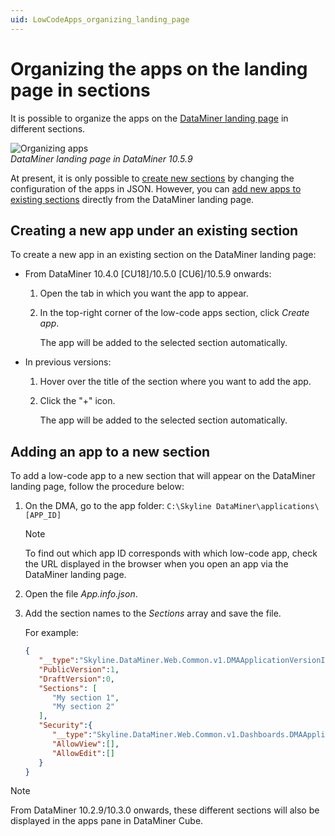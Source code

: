 ```yaml
---
uid: LowCodeApps_organizing_landing_page
---
```


# Organizing the apps on the landing page in sections

It is possible to organize the apps on the [DataMiner landing page](xref:Accessing_the_web_apps#dataminer-landing-page) in different sections.

![Organizing apps](~/dataminer/images/Organizing_Apps.gif)<br>*DataMiner landing page in DataMiner 10.5.9*

At present, it is only possible to [create new sections](#creating-a-new-app-under-an-existing-section) by changing the configuration of the apps in JSON. However, you can [add new apps to existing sections](#creating-a-new-app-under-an-existing-section) directly from the DataMiner landing page.

## Creating a new app under an existing section

To create a new app in an existing section on the DataMiner landing page:

- From DataMiner 10.4.0 [CU18]/10.5.0 [CU6]/10.5.9 onwards<!--RN 43226-->:

  1. Open the tab in which you want the app to appear.

  1. In the top-right corner of the low-code apps section, click *Create app*.

     The app will be added to the selected section automatically.

- In previous versions:

  1. Hover over the title of the section where you want to add the app.

  1. Click the "+" icon.

     The app will be added to the selected section automatically.

## Adding an app to a new section

To add a low-code app to a new section that will appear on the DataMiner landing page, follow the procedure below:

1. On the DMA, go to the app folder: `C:\Skyline DataMiner\applications\[APP_ID]`

   > [!NOTE]
   > To find out which app ID corresponds with which low-code app, check the URL displayed in the browser when you open an app via the DataMiner landing page.

1. Open the file *App.info.json*.

1. Add the section names to the *Sections* array and save the file.

   For example:

   ```json
   {
      "__type":"Skyline.DataMiner.Web.Common.v1.DMAApplicationVersionInfo",
      "PublicVersion":1,
      "DraftVersion":0,
      "Sections": [
         "My section 1",
         "My section 2"
      ],
      "Security":{
         "__type":"Skyline.DataMiner.Web.Common.v1.Dashboards.DMAApplicationSecurityConfig",
         "AllowView":[],
         "AllowEdit":[]
      }
   }

> [!NOTE]
> From DataMiner 10.2.9/10.3.0 onwards, these different sections will also be displayed in the apps pane in DataMiner Cube.<!-- RN 33944 -->
